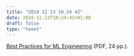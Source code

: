 ```yaml
---
title: "2019 12 13 10 24 42"
date: 2019-12-13T10:24:42+01:00
draft: false
type: "tweet"
---
```

[Best Practices for ML Engineering](http://martin.zinkevich.org/rules_of_ml/rules_of_ml.pdf) (PDF, 24 pp.).
